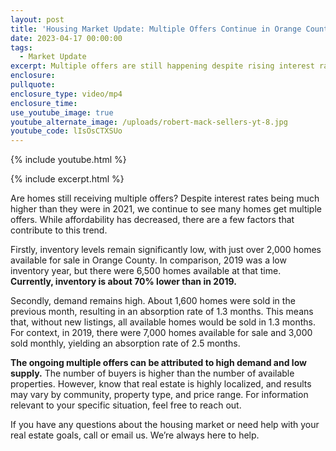 ```yaml
---
layout: post
title: 'Housing Market Update: Multiple Offers Continue in Orange County'
date: 2023-04-17 00:00:00
tags:
  - Market Update
excerpt: Multiple offers are still happening despite rising interest rates.
enclosure:
pullquote:
enclosure_type: video/mp4
enclosure_time:
use_youtube_image: true
youtube_alternate_image: /uploads/robert-mack-sellers-yt-8.jpg
youtube_code: lIsOsCTXSUo
---
```

{% include youtube.html %}

{% include excerpt.html %}

Are homes still receiving multiple offers? Despite interest rates being much higher than they were in 2021, we continue to see many homes get multiple offers. While affordability has decreased, there are a few factors that contribute to this trend.&nbsp;

Firstly, inventory levels remain significantly low, with just over 2,000 homes available for sale in Orange County. In comparison, 2019 was a low inventory year, but there were 6,500 homes available at that time. **Currently, inventory is about 70% lower than in 2019.**

Secondly, demand remains high. About 1,600 homes were sold in the previous month, resulting in an absorption rate of 1.3 months. This means that, without new listings, all available homes would be sold in 1.3 months. For context, in 2019, there were 7,000 homes available for sale and 3,000 sold monthly, yielding an absorption rate of 2.5 months.

**The ongoing multiple offers can be attributed to high demand and low supply.** The number of buyers is higher than the number of available properties. However, know that real estate is highly localized, and results may vary by community, property type, and price range. For information relevant to your specific situation, feel free to reach out.

If you have any questions about the housing market or need help with your real estate goals, call or email us. We’re always here to help.